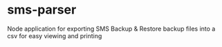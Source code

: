 # sms-parser
Node application for exporting SMS Backup &amp; Restore backup files into a csv for easy viewing and printing
